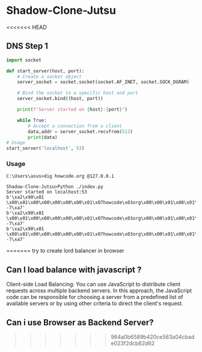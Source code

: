 # Shadow-Clone-Jutsu
<<<<<<< HEAD

## DNS Step 1
``` python
import socket

def start_server(host, port):
    # Create a socket object
    server_socket = socket.socket(socket.AF_INET, socket.SOCK_DGRAM)

    # Bind the socket to a specific host and port
    server_socket.bind((host, port))

    print(f"Server started on {host}:{port}")

    while True:
        # Accept a connection from a client
        data,addr = server_socket.recvfrom(512)
        print(data)
# Usage
start_server('localhost', 53)

```
### Usage
```
C:\Users\asus>dig howcode.org @127.0.0.1

```

```
Shadow-Clone-Jutsu>Python ./index.py
Server started on localhost:53
b'\xa2\x90\x01 \x00\x01\x00\x00\x00\x00\x00\x01\x07howcode\x03org\x00\x00\x01\x00\x01\x00\x00)\x10\x00\x00\x00\x00\x00\x00\x0c\x00\n\x00\x08\xb4!\xdb\x01 -7\xa7'
b'\xa2\x90\x01 \x00\x01\x00\x00\x00\x00\x00\x01\x07howcode\x03org\x00\x00\x01\x00\x01\x00\x00)\x10\x00\x00\x00\x00\x00\x00\x0c\x00\n\x00\x08\xb4!\xdb\x01 -7\xa7'
b'\xa2\x90\x01 \x00\x01\x00\x00\x00\x00\x00\x01\x07howcode\x03org\x00\x00\x01\x00\x01\x00\x00)\x10\x00\x00\x00\x00\x00\x00\x0c\x00\n\x00\x08\xb4!\xdb\x01 -7\xa7'
```
=======
try to create lord balancer in browser 

## Can I load balance with javascript ?
Client-side Load Balancing: You can use JavaScript to distribute client requests across multiple backend servers. In this approach, the JavaScript code can be responsible for choosing a server from a predefined list of available servers or by using other criteria to direct the client's request.

## Can i use Browser as Backend Server?
>>>>>>> 964a0b6589b420ce563a04cbade023f2dcb82d62
